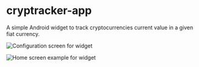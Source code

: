 # cryptracker-app
A simple Android widget to track cryptocurrencies current value in a given fiat currency.

![Configuration screen for widget](https://drive.google.com/uc?export=view&id=0BwymAxgfkYAEN3NkaEVEWGtZZGs)

![Home screen example for widget](https://drive.google.com/uc?export=view&id=0BwymAxgfkYAETEdRRVdFSU5qZk0)
